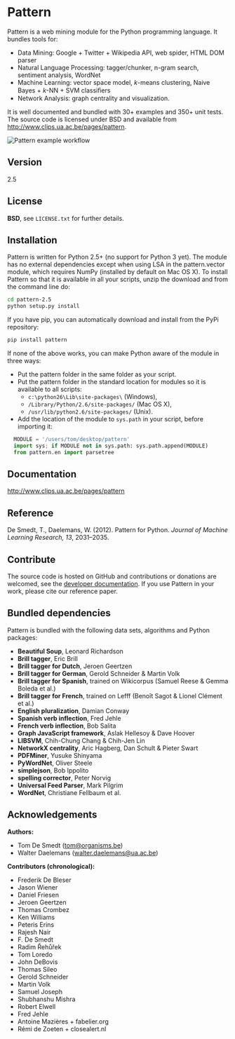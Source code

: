 Pattern
=======

Pattern is a web mining module for the Python programming language. It bundles tools for:

 * Data Mining: Google + Twitter + Wikipedia API, web spider, HTML DOM parser
 * Natural Language Processing: tagger/chunker, n-gram search, sentiment analysis, WordNet
 * Machine Learning: vector space model, *k*-means clustering, Naive Bayes + *k*-NN + SVM classiﬁers
 * Network Analysis: graph centrality and visualization.

It is well documented and bundled with 30+ examples and 350+ unit tests. The source code is licensed under BSD and available from <http://www.clips.ua.ac.be/pages/pattern>.

![Pattern example workflow](http://www.clips.ua.ac.be/media/pattern_schema.gif)

Version
-------

2.5

License
-------

**BSD**, see `LICENSE.txt` for further details.

Installation
------------

Pattern is written for Python 2.5+ (no support for Python 3 yet). The module has no external dependencies except when using LSA in the pattern.vector module, which requires NumPy (installed by default on Mac OS X). To install Pattern so that it is available in all your scripts, unzip the download and from the command line do:
```bash
cd pattern-2.5
python setup.py install
```

If you have pip, you can automatically download and install from the PyPi repository:
```bash
pip install pattern
```

If none of the above works, you can make Python aware of the module in three ways:
- Put the pattern folder in the same folder as your script.
- Put the pattern folder in the standard location for modules so it is available to all scripts:
  * `c:\python26\Lib\site-packages\` (Windows),
  * `/Library/Python/2.6/site-packages/` (Mac OS X),
  * `/usr/lib/python2.6/site-packages/` (Unix).
- Add the location of the module to `sys.path` in your script, before importing it:

```python
  MODULE = '/users/tom/desktop/pattern'
  import sys; if MODULE not in sys.path: sys.path.append(MODULE)
  from pattern.en import parsetree
```

Documentation
-------------

<http://www.clips.ua.ac.be/pages/pattern>

Reference
---------

De Smedt, T., Daelemans, W. (2012). Pattern for Python. *Journal of Machine Learning Research, 13*, 2031–2035.

Contribute
----------

The source code is hosted on GitHub and contributions or donations are welcomed, see the [developer documentation](http://www.clips.ua.ac.be/pages/pattern#contribute). If you use Pattern in your work, please cite our reference paper.

Bundled dependencies
--------------------

Pattern is bundled with the following data sets, algorithms and Python packages:

- **Beautiful Soup**, Leonard Richardson
- **Brill tagger**, Eric Brill
- **Brill tagger for Dutch**, Jeroen Geertzen
- **Brill tagger for German**, Gerold Schneider & Martin Volk
- **Brill tagger for Spanish**, trained on Wikicorpus (Samuel Reese & Gemma Boleda et al.)
- **Brill tagger for French**, trained on Lefff (Benoît Sagot & Lionel Clément et al.)
- **English pluralization**, Damian Conway
- **Spanish verb inflection**, Fred Jehle
- **French verb inflection**, Bob Salita
- **Graph JavaScript framework**, Aslak Hellesoy & Dave Hoover
- **LIBSVM**, Chih-Chung Chang & Chih-Jen Lin
- **NetworkX centrality**, Aric Hagberg, Dan Schult & Pieter Swart
- **PDFMiner**, Yusuke Shinyama
- **PyWordNet**, Oliver Steele
- **simplejson**, Bob Ippolito
- **spelling corrector**, Peter Norvig
- **Universal Feed Parser**, Mark Pilgrim
- **WordNet**, Christiane Fellbaum et al.

Acknowledgements
----------------

**Authors:**

- Tom De Smedt (tom@organisms.be)
- Walter Daelemans (walter.daelemans@ua.ac.be)

**Contributors (chronological):**

- Frederik De Bleser
- Jason Wiener
- Daniel Friesen
- Jeroen Geertzen
- Thomas Crombez
- Ken Williams
- Peteris Erins
- Rajesh Nair
- F. De Smedt
- Radim Řehůřek
- Tom Loredo
- John DeBovis
- Thomas Sileo
- Gerold Schneider
- Martin Volk
- Samuel Joseph
- Shubhanshu Mishra
- Robert Elwell
- Fred Jehle
- Antoine Mazières + fabelier.org
- Rémi de Zoeten + closealert.nl